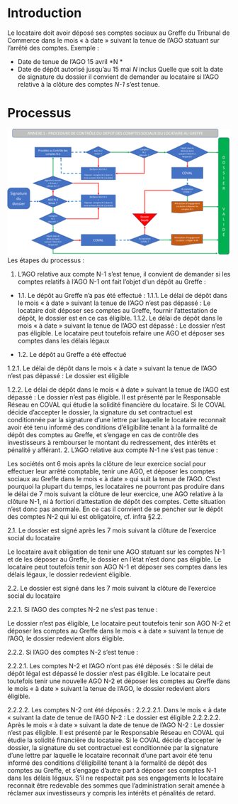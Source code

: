<!-- TITLE: Depot -->
<!-- SUBTITLE: Le locataire doit avoir déposé ses comptes sociaux au Greffe du Tribunal de Commerce dans le mois « à date » suivant la tenue de l’AGO statuant sur l’arrêté des comptes. -->

# Introduction
Le locataire doit avoir déposé ses comptes sociaux au Greffe du Tribunal de Commerce dans le mois « à date » suivant la tenue de l’AGO statuant sur l’arrêté des comptes.
 Exemple : 
* Date de tenue de l’AGO 15 avril *N *
* Date de dépôt autorisé jusqu’au 15 mai *N* inclus
Quelle que soit la date de signature du dossier il convient de demander au locataire si l’AGO relative à la clôture des comptes *N-1* s’est tenue.

# Processus
![Depot](/uploads/depot.png "Depot")
Les étapes du processus :

1.	L’AGO relative aux compte N-1 s’est tenue, il convient de demander si les comptes relatifs à l’AGO N-1 ont fait l’objet d’un dépôt au Greffe :
* 1.1.	Le dépôt au Greffe n’a pas été effectué : 
  1.1.1.	 Le délai de dépôt dans le mois « à date » suivant la tenue de l’AGO n’est pas dépassé :
Le locataire doit déposer ses comptes au Greffe, fournir l’attestation de dépôt, le dossier est en ce cas éligible.
  1.1.2.	 Le délai de dépôt dans le mois « à date » suivant la tenue de l’AGO est dépassé :
 Le dossier n’est pas éligible. Le locataire peut toutefois refaire une AGO et déposer ses comptes dans les délais légaux

* 1.2.	Le dépôt au Greffe a été effectué 

1.2.1.	 Le délai de dépôt dans le mois « à date » suivant la tenue de l’AGO n’est pas dépassé : 
Le dossier est éligible

1.2.2.	 Le délai de dépôt dans le mois « à date » suivant la tenue de l’AGO est dépassé : 
Le dossier n’est pas éligible. Il est présenté par le Responsable Réseau en COVAL qui étudie la solidité financière du locataire. 
Si le COVAL décide d’accepter le dossier, la signature du set contractuel est conditionnée par la signature d’une lettre par laquelle le locataire reconnait avoir été tenu informé des conditions d’éligibilité tenant à la formalité de dépôt des comptes au Greffe, et s’engage en cas de contrôle des investisseurs à rembourser le montant du redressement, des intérêts et pénalité y afférant.
2.	L’AGO relative aux compte N-1 ne s’est pas tenue :

Les sociétés ont 6 mois après la clôture de leur exercice social pour effectuer leur arrêté comptable, tenir une AGO, et déposer les comptes sociaux au Greffe dans le mois « à date » qui suit la tenue de l’AGO. 
C’est pourquoi la plupart du temps, les locataires ne pourront pas produire dans le délai de 7 mois suivant la clôture de leur exercice, une AGO relative à la clôture N-1, ni à fortiori d’attestation de dépôt des comptes. Cette situation n’est donc pas anormale. En ce cas il convient de se pencher sur le dépôt des comptes N-2 qui lui est obligatoire, cf. infra §2.2.




2.1.	Le dossier est signé après les 7 mois suivant la clôture de l’exercice social du locataire

Le locataire avait obligation de tenir une AGO statuant sur les comptes N-1 et de les déposer au Greffe, le dossier en l’état n’est donc pas éligible. 
Le locataire peut toutefois tenir son AGO N-1 et déposer ses comptes dans les délais légaux, le dossier redevient éligible.

2.2.	Le dossier est signé dans les 7 mois suivant la clôture de l’exercice social du locataire

2.2.1.	 Si l’AGO des comptes N-2 ne s’est pas tenue :  

Le dossier n’est pas éligible, 
Le locataire peut toutefois tenir son AGO N-2 et déposer les comptes au Greffe dans le mois « à date » suivant la tenue de l’AGO, le dossier redevient alors éligible.

2.2.2.	 Si l’AGO des comptes N-2 s’est tenue :

2.2.2.1.	Les comptes N-2 et l’AGO n’ont pas été déposés : 
Si le délai de dépôt légal est dépassé le dossier n’est pas éligible.
Le locataire peut toutefois tenir une nouvelle AGO N-2 et déposer les comptes au Greffe dans le mois « à date » suivant la tenue de l’AGO, le dossier redevient alors éligible.

2.2.2.2.	 Les comptes N-2 ont été déposés :
2.2.2.2.1.	Dans le mois « à date « suivant la date de tenue de l’AGO N-2 : 
Le dossier est éligible
2.2.2.2.2.	Après le mois « à date » suivant la date de tenue de l’AGO N-2 : 
Le dossier n’est pas éligible. Il est présenté par le Responsable Réseau en COVAL qui étudie la solidité financière du locataire. 
Si le COVAL décide d’accepter le dossier, la signature du set contractuel est conditionnée par la signature d’une lettre par laquelle le locataire reconnait d’une part avoir été tenu informé des conditions d’éligibilité tenant à la formalité de dépôt des comptes au Greffe, et s’engage d’autre part à déposer ses comptes N-1 dans les délais légaux. 
S’il ne respectait pas ses engagements le locataire reconnait être redevable des sommes que l’administration serait amenée à réclamer aux investisseurs y compris les intérêts et pénalités de retard.

